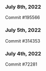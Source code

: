 ### July 8th, 2022

Commit #195566

### July 5th, 2022

Commit #314353


### July 4th, 2022

Commit #72281
